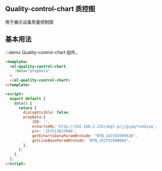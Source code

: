 <script>
  export default {
    
    data() {
      return {
        propData:{
            JID: '',
            echartsURL:'http://192.168.2.225/sbgl-prj/gzyq/runGzyq',
            prn: '259695700536',
            getEchartsDataParamBtnCode: "BTN_247335599528",
            getLineBaseParamBtnCode: "BTN_252753500664",
        },
      }
        
    }
  }
</script>

## Quality-control-chart 质控图

用于展示设备质量控制图

## 基本用法

:::demo Quality-control-chart 组件。
```html
<template>
  <el-quality-control-chart
    :data="propData"
  >
  </el-quality-control-chart>
</template>

<script>
  export default {
    data() {
      return {
        dialogVisible: false,
        propData:{
            JID: '',
            echartsURL:'http://192.168.2.225/sbgl-prj/gzyq/runGzyq',
            prn: '257513837040',
            getEchartsDataParamBtnCode: "BTN_247335599528",
            getLineBaseParamBtnCode: "BTN_252753500664",
        },
      };
    },
  };
</script>

```
